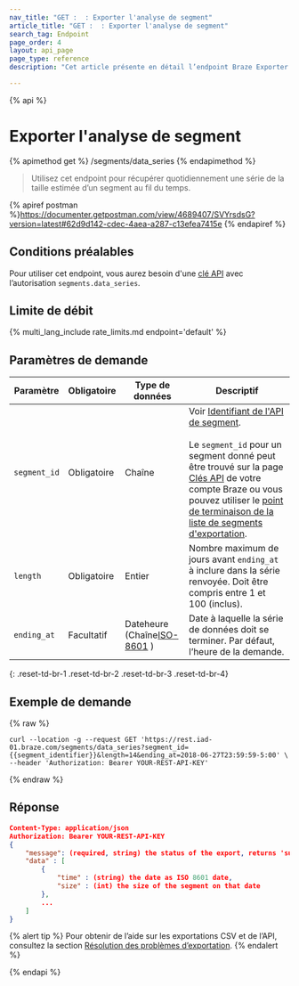 ```yaml
---
nav_title: "GET :  : Exporter l'analyse de segment"
article_title: "GET :  : Exporter l'analyse de segment"
search_tag: Endpoint
page_order: 4
layout: api_page
page_type: reference
description: "Cet article présente en détail l’endpoint Braze Exporter l'analyse de segment."

---
```

{% api %}
# Exporter l'analyse de segment
{% apimethod get %}
/segments/data_series
{% endapimethod %}

> Utilisez cet endpoint pour récupérer quotidiennement une série de la taille estimée d’un segment au fil du temps.

{% apiref postman %}https://documenter.getpostman.com/view/4689407/SVYrsdsG?version=latest#62d9d142-cdec-4aea-a287-c13efea7415e {% endapiref %}

## Conditions préalables

Pour utiliser cet endpoint, vous aurez besoin d'une [clé API]({{site.baseurl}}/api/basics#rest-api-key/) avec l’autorisation `segments.data_series`.

## Limite de débit

{% multi_lang_include rate_limits.md endpoint='default' %}

## Paramètres de demande

| Paramètre | Obligatoire | Type de données | Descriptif |
| --------- | -------- | --------- | ----------- |
| `segment_id` | Obligatoire | Chaîne | Voir [Identifiant de l'API de segment]({{site.baseurl}}/api/identifier_types/).<br><br> Le `segment_id` pour un segment donné peut être trouvé sur la page [Clés API]({{site.baseurl}}/user_guide/administrative/app_settings/api_settings_tab/) de votre compte Braze ou vous pouvez utiliser le [point de terminaison de la liste de segments d'exportation]({{site.baseurl}}/api/endpoints/export/segments/get_segment/). |
| `length` | Obligatoire | Entier | Nombre maximum de jours avant `ending_at` à inclure dans la série renvoyée. Doit être compris entre 1 et 100 (inclus).
| `ending_at` | Facultatif | Dateheure <br>(Chaîne[ISO-8601](https://en.wikipedia.org/wiki/ISO_8601) ) | Date à laquelle la série de données doit se terminer. Par défaut, l’heure de la demande.
{: .reset-td-br-1 .reset-td-br-2 .reset-td-br-3  .reset-td-br-4}

## Exemple de demande
{% raw %}
```
curl --location -g --request GET 'https://rest.iad-01.braze.com/segments/data_series?segment_id={{segment_identifier}}&length=14&ending_at=2018-06-27T23:59:59-5:00' \
--header 'Authorization: Bearer YOUR-REST-API-KEY'
```
{% endraw %}

## Réponse

```json
Content-Type: application/json
Authorization: Bearer YOUR-REST-API-KEY
{
    "message": (required, string) the status of the export, returns 'success' when completed without errors,
    "data" : [
        {
            "time" : (string) the date as ISO 8601 date,
            "size" : (int) the size of the segment on that date
        },
        ...
    ]
}
```

{% alert tip %}
Pour obtenir de l’aide sur les exportations CSV et de l’API, consultez la section [Résolution des problèmes d’exportation]({{site.baseurl}}/user_guide/data_and_analytics/export_braze_data/export_troubleshooting/).
{% endalert %}

{% endapi %}
